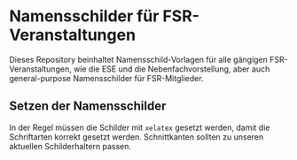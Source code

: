 # Namensschilder für FSR-Veranstaltungen

Dieses Repository beinhaltet Namensschild-Vorlagen für alle gängigen FSR-Veranstaltungen, wie die ESE und die Nebenfachvorstellung, aber auch general-purpose Namensschilder für FSR-Mitglieder.

## Setzen der Namensschilder

In der Regel müssen die Schilder mit `xelatex` gesetzt werden, damit die Schriftarten korrekt gesetzt werden. Schnittkanten sollten zu unseren aktuellen Schilderhaltern passen.
